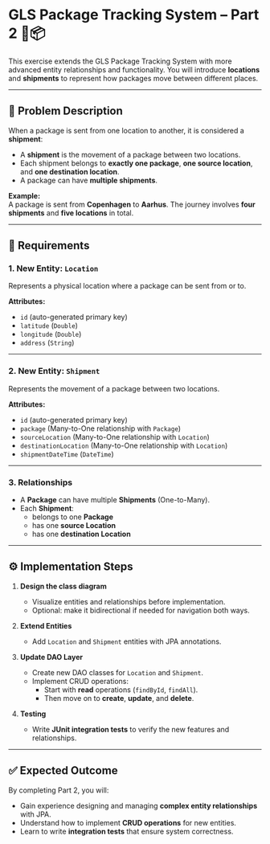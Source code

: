 # GLS Package Tracking System – Part 2 🚚📦

This exercise extends the GLS Package Tracking System with more advanced entity relationships and functionality. You will introduce **locations** and **shipments** to represent how packages move between different places.

---

## 📖 Problem Description
When a package is sent from one location to another, it is considered a **shipment**:

- A **shipment** is the movement of a package between two locations.
- Each shipment belongs to **exactly one package**, **one source location**, and **one destination location**.
- A package can have **multiple shipments**.

**Example:**  
A package is sent from **Copenhagen** to **Aarhus**. The journey involves **four shipments** and **five locations** in total.

---

## 📝 Requirements

### 1. New Entity: `Location`
Represents a physical location where a package can be sent from or to.

**Attributes:**
- `id` (auto-generated primary key)
- `latitude` (`Double`)
- `longitude` (`Double`)
- `address` (`String`)

---

### 2. New Entity: `Shipment`
Represents the movement of a package between two locations.

**Attributes:**
- `id` (auto-generated primary key)
- `package` (Many-to-One relationship with `Package`)
- `sourceLocation` (Many-to-One relationship with `Location`)
- `destinationLocation` (Many-to-One relationship with `Location`)
- `shipmentDateTime` (`DateTime`)

---

### 3. Relationships
- A **Package** can have multiple **Shipments** (One-to-Many).
- Each **Shipment**:
    - belongs to one **Package**
    - has one **source Location**
    - has one **destination Location**

---

## ⚙️ Implementation Steps

1. **Design the class diagram**
    - Visualize entities and relationships before implementation.
    - Optional: make it bidirectional if needed for navigation both ways.

2. **Extend Entities**
    - Add `Location` and `Shipment` entities with JPA annotations.

3. **Update DAO Layer**
    - Create new DAO classes for `Location` and `Shipment`.
    - Implement CRUD operations:
        - Start with **read** operations (`findById`, `findAll`).
        - Then move on to **create**, **update**, and **delete**.

4. **Testing**
    - Write **JUnit integration tests** to verify the new features and relationships.

---

## ✅ Expected Outcome
By completing Part 2, you will:
- Gain experience designing and managing **complex entity relationships** with JPA.
- Understand how to implement **CRUD operations** for new entities.
- Learn to write **integration tests** that ensure system correctness.

